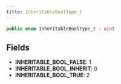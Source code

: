 ```yaml
---
title: InheritableBoolType_t
---
```


```csharp
public enum InheritableBoolType_t : uint
```

## Fields

- **INHERITABLE_BOOL_FALSE**: 1
- **INHERITABLE_BOOL_INHERIT**: 0
- **INHERITABLE_BOOL_TRUE**: 2

